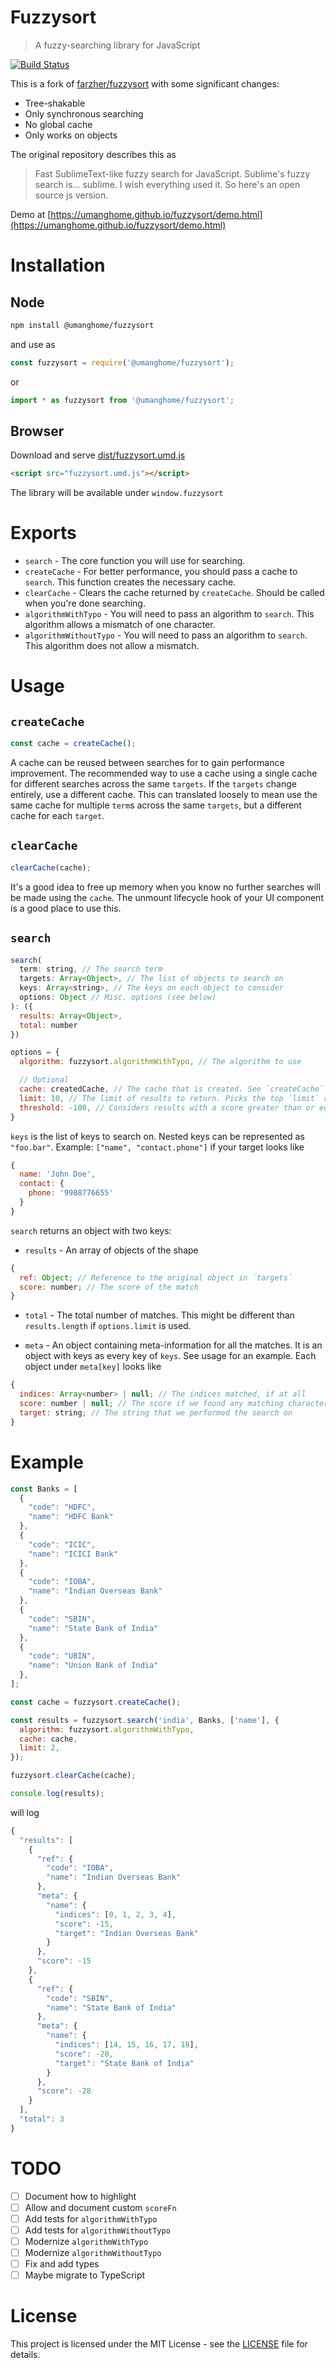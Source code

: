 # Fuzzysort

> A fuzzy-searching library for JavaScript

[![Build Status](https://travis-ci.com/umanghome/fuzzysort.svg?branch=master)](https://travis-ci.com/umanghome/fuzzysort)

This is a fork of [farzher/fuzzysort](https://github.com/farzher/fuzzysort) with some significant changes:
- Tree-shakable
- Only synchronous searching
- No global cache
- Only works on objects

The original repository describes this as
> Fast SublimeText-like fuzzy search for JavaScript.
> Sublime's fuzzy search is... sublime. I wish everything used it. So here's an open source js version.

Demo at [https://umanghome.github.io/fuzzysort/demo.html](https://umanghome.github.io/fuzzysort/demo.html)

# Installation

## Node

```sh
npm install @umanghome/fuzzysort
```

and use as

```js
const fuzzysort = require('@umanghome/fuzzysort');
```

or

```js
import * as fuzzysort from '@umanghome/fuzzysort';
```

## Browser

Download and serve [dist/fuzzysort.umd.js](dist/fuzzysort.umd.js)

```html
<script src="fuzzysort.umd.js"></script>
```

The library will be available under `window.fuzzysort`

# Exports 

- `search` - The core function you will use for searching.
- `createCache` - For better performance, you should pass a cache to `search`. This function creates the necessary cache.
- `clearCache` - Clears the cache returned by `createCache`. Should be called when you're done searching.
- `algorithmWithTypo` - You will need to pass an algorithm to `search`. This algorithm allows a mismatch of one character.
- `algorithmWithoutTypo` - You will need to pass an algorithm to `search`. This algorithm does not allow a mismatch.

# Usage

## `createCache`

```js
const cache = createCache();
```

A cache can be reused between searches for to gain performance improvement. The recommended way to use a cache using a single cache for different searches across the same `targets`. If the `targets` change entirely, use a different cache. This can translated loosely to mean use the same cache for multiple `term`s across the same `targets`, but a different cache for each `target`.

## `clearCache`

```js
clearCache(cache);
```

It's a good idea to free up memory when you know no further searches will be made using the `cache`. The unmount lifecycle hook of your UI component is a good place to use this.

## `search`

```js
search(
  term: string, // The search term
  targets: Array<Object>, // The list of objects to search on
  keys: Array<string>, // The keys on each object to consider
  options: Object // Misc. options (see below)
): ({
  results: Array<Object>,
  total: number 
})
```

```js
options = {
  algorithm: fuzzysort.algorithmWithTypo, // The algorithm to use

  // Optional
  cache: createdCache, // The cache that is created. See `createCache` usage for details.
  limit: 10, // The limit of results to return. Picks the top `limit` results. Default: 9007199254740991
  threshold: -100, // Considers results with a score greater than or equal to `threshold`. Default: -9007199254740991
}
```


`keys` is the list of keys to search on. Nested keys can be represented as `"foo.bar"`. Example: `["name", "contact.phone"]` if your target looks like
```js
{
  name: 'John Doe',
  contact: {
    phone: '9988776655'
  }
}
```

`search` returns an object with two keys:
- `results` - An array of objects of the shape
```js
{
  ref: Object; // Reference to the original object in `targets`
  score: number; // The score of the match
}
```

- `total` - The total number of matches. This might be different than `results.length` if `options.limit` is used.

- `meta` - An object containing meta-information for all the matches. It is an object with keys as every key of `keys`. See usage for an example. Each object under `meta[key]` looks like
```js
{
  indices: Array<number> | null; // The indices matched, if at all
  score: number | null; // The score if we found any matching characters
  target: string; // The string that we performed the search on
}
```

# Example

```js
const Banks = [
  {
    "code": "HDFC",
    "name": "HDFC Bank"
  },
  {
    "code": "ICIC",
    "name": "ICICI Bank"
  },
  {
    "code": "IOBA",
    "name": "Indian Overseas Bank"
  },
  {
    "code": "SBIN",
    "name": "State Bank of India"
  },
  {
    "code": "UBIN",
    "name": "Union Bank of India"
  },
];

const cache = fuzzysort.createCache();

const results = fuzzysort.search('india', Banks, ['name'], {
  algorithm: fuzzysort.algorithmWithTypo,
  cache: cache,
  limit: 2,
});

fuzzysort.clearCache(cache);

console.log(results);
```

will log

```js
{
  "results": [
    {
      "ref": {
        "code": "IOBA",
        "name": "Indian Overseas Bank"
      },
      "meta": {
        "name": {
          "indices": [0, 1, 2, 3, 4],
          "score": -15,
          "target": "Indian Overseas Bank"
        }
      },
      "score": -15
    },
    {
      "ref": {
        "code": "SBIN",
        "name": "State Bank of India"
      },
      "meta": {
        "name": {
          "indices": [14, 15, 16, 17, 18],
          "score": -28,
          "target": "State Bank of India"
        }
      },
      "score": -28
    }
  ],
  "total": 3
}
```

# TODO

- [ ] Document how to highlight
- [ ] Allow and document custom `scoreFn`
- [ ] Add tests for `algorithmWithTypo`
- [ ] Add tests for `algorithmWithoutTypo`
- [ ] Modernize `algorithmWithTypo`
- [ ] Modernize `algorithmWithoutTypo`
- [ ] Fix and add types
- [ ] Maybe migrate to TypeScript

# License

This project is licensed under the MIT License - see the [LICENSE](LICENSE) file for details.